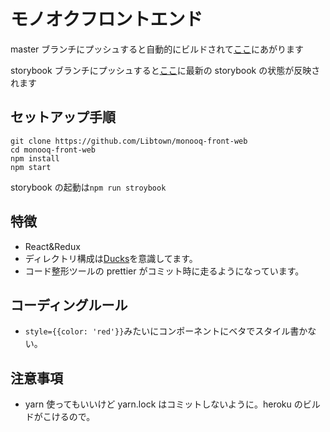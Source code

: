 # モノオクフロントエンド

master ブランチにプッシュすると自動的にビルドされて[ここ](https://monooq-v2.herokuapp.com/)にあがります

storybook ブランチにプッシュすると[ここ](https://monooq-storybook.herokuapp.com/)に最新の storybook の状態が反映されます

## セットアップ手順

```
git clone https://github.com/Libtown/monooq-front-web
cd monooq-front-web
npm install
npm start
```

storybook の起動は`npm run stroybook`

## 特徴

* React&Redux
* ディレクトリ構成は[Ducks](https://github.com/erikras/ducks-modular-redux)を意識してます。
* コード整形ツールの prettier がコミット時に走るようになっています。

## コーディングルール

* `style={{color: 'red'}}`みたいにコンポーネントにベタでスタイル書かない。

## 注意事項

* yarn 使ってもいいけど yarn.lock はコミットしないように。heroku のビルドがこけるので。
